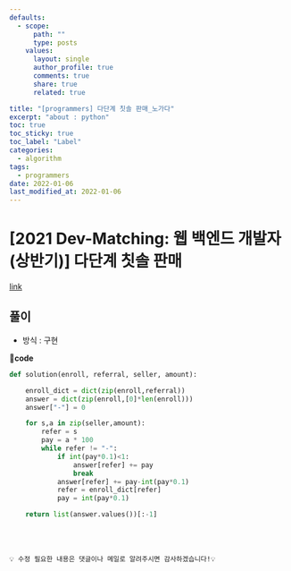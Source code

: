 ```yaml
---
defaults:
  - scope:
      path: ""
      type: posts
    values:
      layout: single
      author_profile: true
      comments: true
      share: true
      related: true

title: "[programmers] 다단계 칫솔 판매_노가다"
excerpt: "about : python"
toc: true
toc_sticky: true
toc_label: "Label"
categories:
  - algorithm
tags:
  - programmers
date: 2022-01-06
last_modified_at: 2022-01-06
---
```


# [2021 Dev-Matching: 웹 백엔드 개발자(상반기)] 다단계 칫솔 판매

[link](https://programmers.co.kr/learn/courses/30/lessons/77486)

## 풀이

- 방식 : 구현

**📰code**
```python
def solution(enroll, referral, seller, amount):

    enroll_dict = dict(zip(enroll,referral))
    answer = dict(zip(enroll,[0]*len(enroll)))
    answer["-"] = 0

    for s,a in zip(seller,amount):
        refer = s
        pay = a * 100
        while refer != "-":
            if int(pay*0.1)<1:
                answer[refer] += pay
                break
            answer[refer] += pay-int(pay*0.1)
            refer = enroll_dict[refer]
            pay = int(pay*0.1)

    return list(answer.values())[:-1]
```

<br><br>

```
💡 수정 필요한 내용은 댓글이나 메일로 알려주시면 감사하겠습니다!💡 
```
